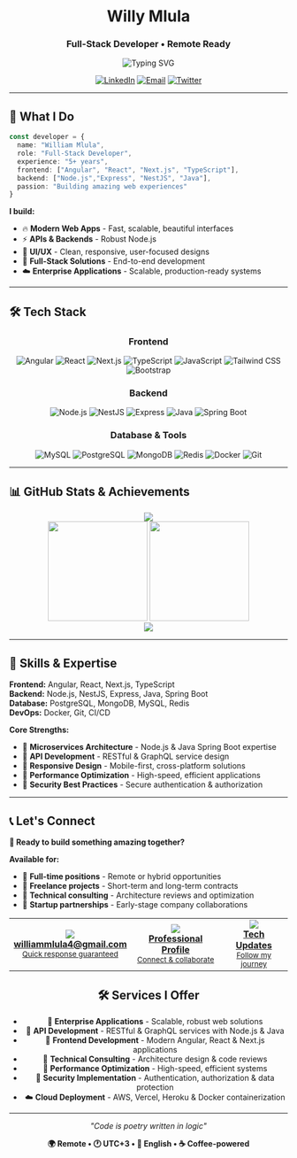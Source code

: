 <div align="center">

# Willy Mlula
### Full-Stack Developer • Remote Ready

<img src="https://readme-typing-svg.herokuapp.com?font=Fira+Code&size=20&duration=2500&pause=1000&color=00D4FF&center=true&vCenter=true&width=500&lines=Angular+%7C+React+%7C+Next.js+Developer;Node.js+%7C+NestJS+%7C+Express+Expert;5%2B+Years+Experience;Available+Worldwide" alt="Typing SVG" />

[![LinkedIn](https://img.shields.io/badge/LinkedIn-0077B5?style=for-the-badge&logo=linkedin&logoColor=white)](https://www.linkedin.com/in/william-mlula-341a98147/)
[![Email](https://img.shields.io/badge/Email-EA4335?style=for-the-badge&logo=gmail&logoColor=white)](mailto:williammlula4@gmail.com)
[![Twitter](https://img.shields.io/badge/Twitter-1DA1F2?style=for-the-badge&logo=twitter&logoColor=white)](https://twitter.com/ndeanka)


</div>

---

## 🚀 What I Do

```typescript
const developer = {
  name: "William Mlula",
  role: "Full-Stack Developer",
  experience: "5+ years",
  frontend: ["Angular", "React", "Next.js", "TypeScript"],
  backend: ["Node.js","Express", "NestJS", "Java"],
  passion: "Building amazing web experiences"
}
```

**I build:**
- 🔥 **Modern Web Apps** - Fast, scalable, beautiful interfaces
- ⚡ **APIs & Backends** - Robust Node.js  
- 🎨 **UI/UX** - Clean, responsive, user-focused designs
- 🚀 **Full-Stack Solutions** - End-to-end development
- ☁️ **Enterprise Applications** - Scalable, production-ready systems

---

## 🛠️ Tech Stack

<div align="center">

### Frontend
![Angular](https://img.shields.io/badge/Angular-DD0031?style=for-the-badge&logo=angular&logoColor=white)
![React](https://img.shields.io/badge/React-61DAFB?style=for-the-badge&logo=react&logoColor=black)
![Next.js](https://img.shields.io/badge/Next.js-000000?style=for-the-badge&logo=next.js&logoColor=white)
![TypeScript](https://img.shields.io/badge/TypeScript-007ACC?style=for-the-badge&logo=typescript&logoColor=white)
![JavaScript](https://img.shields.io/badge/JavaScript-F7DF1E?style=for-the-badge&logo=javascript&logoColor=black)
![Tailwind CSS](https://img.shields.io/badge/Tailwind_CSS-38B2AC?style=for-the-badge&logo=tailwind-css&logoColor=white)
![Bootstrap](https://img.shields.io/badge/Bootstrap-563D7C?style=for-the-badge&logo=bootstrap&logoColor=white)

### Backend
![Node.js](https://img.shields.io/badge/Node.js-339933?style=for-the-badge&logo=node.js&logoColor=white)
![NestJS](https://img.shields.io/badge/NestJS-E0234E?style=for-the-badge&logo=nestjs&logoColor=white)
![Express](https://img.shields.io/badge/Express-000000?style=for-the-badge&logo=express&logoColor=white)
![Java](https://img.shields.io/badge/Java-ED8B00?style=for-the-badge&logo=openjdk&logoColor=white)
![Spring Boot](https://img.shields.io/badge/Spring_Boot-6DB33F?style=for-the-badge&logo=spring-boot&logoColor=white)

### Database & Tools
![MySQL](https://img.shields.io/badge/MySQL-00758F?style=for-the-badge&logo=mysql&logoColor=white)
![PostgreSQL](https://img.shields.io/badge/PostgreSQL-4169E1?style=for-the-badge&logo=postgresql&logoColor=white)
![MongoDB](https://img.shields.io/badge/MongoDB-47A248?style=for-the-badge&logo=mongodb&logoColor=white)
![Redis](https://img.shields.io/badge/Redis-DC382D?style=for-the-badge&logo=redis&logoColor=white)
![Docker](https://img.shields.io/badge/Docker-2496ED?style=for-the-badge&logo=docker&logoColor=white)
![Git](https://img.shields.io/badge/Git-F05032?style=for-the-badge&logo=git&logoColor=white)
</div>

---

## 📊 GitHub Stats & Achievements

<div align="center">
  <img src="https://github-profile-trophy.vercel.app/?username=ndeanka&theme=darkhub&no-frame=true&no-bg=true&margin-w=4&row=1&column=7" />
</div>

<div align="center">
  <img height="180em" src="https://github-readme-stats.vercel.app/api?username=ndeanka&show_icons=true&theme=tokyonight&hide_border=true&count_private=true" />
  <img height="180em" src="https://github-readme-stats.vercel.app/api/top-langs/?username=ndeanka&layout=compact&theme=tokyonight&hide_border=true" />
</div>

<div align="center">
  <img src="https://github-readme-streak-stats.herokuapp.com/?user=ndeanka&theme=tokyonight&hide_border=true" />
</div>

---



## 🌟 Skills & Expertise

**Frontend:** Angular, React, Next.js, TypeScript  
**Backend:** Node.js, NestJS, Express, Java, Spring Boot  
**Database:** PostgreSQL, MongoDB, MySQL, Redis  
**DevOps:** Docker, Git, CI/CD  

**Core Strengths:**
- 🔧 **Microservices Architecture** - Node.js & Java Spring Boot expertise
- 🎯 **API Development** - RESTful & GraphQL service design
- 📱 **Responsive Design** - Mobile-first, cross-platform solutions
- 🚀 **Performance Optimization** - High-speed, efficient applications
- 🔐 **Security Best Practices** - Secure authentication & authorization

---



## 📞 Let's Connect

**🚀 Ready to build something amazing together?**

**Available for:**
- 💼 **Full-time positions** - Remote or hybrid opportunities
- 🔧 **Freelance projects** - Short-term and long-term contracts
- 🤝 **Technical consulting** - Architecture reviews and optimization
- 🎯 **Startup partnerships** - Early-stage company collaborations

<div align="center">

<table>
  <tr>
    <td align="center">
      <a href="mailto:williammlula4@gmail.com">
        <img src="https://img.shields.io/badge/📧_Email-EA4335?style=for-the-badge&logo=gmail&logoColor=white"/>
        <br><b>williammlula4@gmail.com</b>
        <br><small>Quick response guaranteed</small>
      </a>
    </td>
    <td align="center">
      <a href="https://www.linkedin.com/in/william-mlula-341a98147/">
        <img src="https://img.shields.io/badge/💼_LinkedIn-0077B5?style=for-the-badge&logo=linkedin&logoColor=white"/>
        <br><b>Professional Profile</b>
        <br><small>Connect & collaborate</small>
      </a>
    </td>
    <td align="center">
      <a href="https://twitter.com/ndeanka">
        <img src="https://img.shields.io/badge/🐦_Twitter-1DA1F2?style=for-the-badge&logo=twitter&logoColor=white"/>
        <br><b>Tech Updates</b>
        <br><small>Follow my journey</small>
      </a>
    </td>
  </tr>
</table>

## 🛠️ Services I Offer

- 🏢 **Enterprise Applications** - Scalable, robust web solutions
- 🔧 **API Development** - RESTful & GraphQL services with Node.js & Java
- 🎨 **Frontend Development** - Modern Angular, React & Next.js applications
- 👥 **Technical Consulting** - Architecture design & code reviews
- 🚀 **Performance Optimization** - High-speed, efficient systems
- 🔐 **Security Implementation** - Authentication, authorization & data protection
- ☁️ **Cloud Deployment** - AWS, Vercel, Heroku & Docker containerization

---

*"Code is poetry written in logic"* 

**🌍 Remote • 🕐 UTC+3 • 💬 English • ☕ Coffee-powered**

</div>
